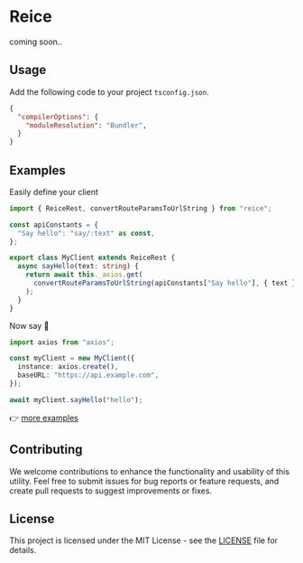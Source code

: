 # Reice

coming soon..

## Usage

Add the following code to your project `tsconfig.json`.

```json
{
  "compilerOptions": {
    "moduleResolution": "Bundler",
  }
}
```

## Examples

Easily define your client

```typescript
import { ReiceRest, convertRouteParamsToUrlString } from "reice";

const apiConstants = {
  "Say hello": "say/:text" as const,
};

export class MyClient extends ReiceRest {
  async sayHello(text: string) {
    return await this._axios.get(
      convertRouteParamsToUrlString(apiConstants["Say hello"], { text }),
    );
  }
}
```

Now say 👋

```typescript
import axios from "axios";

const myClient = new MyClient({
  instance: axios.create(),
  baseURL: "https://api.example.com",
});

await myClient.sayHello("hello");
```

👉 [more examples](./examples/)

## Contributing

We welcome contributions to enhance the functionality and usability of this utility. Feel free to submit issues for bug reports or feature requests, and create pull requests to suggest improvements or fixes.

## License

This project is licensed under the MIT License - see the [LICENSE](./LICENSE) file for details.
